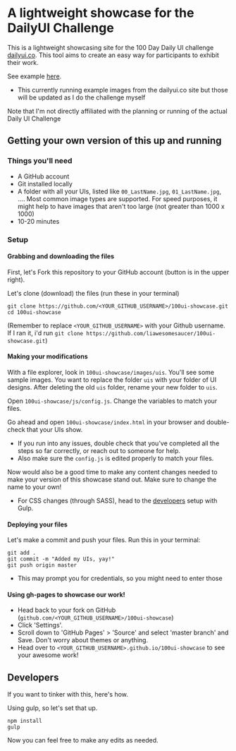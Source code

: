 # A lightweight showcase for the DailyUI Challenge

This is a lightweight showcasing site for the 100 Day Daily UI challenge [dailyui.co](www.dailyui.co). This tool aims to create an easy way for participants to exhibit their work.

See example [here](http://liawesomesaucer.github.io/100ui-showcase).
* This currently running example images from the dailyui.co site but those will be updated as I do the challenge myself

Note that I'm not directly affiliated with the planning or running of the actual Daily UI Challenge

## Getting your own version of this up and running

### Things you'll need
* A GitHub account
* Git installed locally
* A folder with all your UIs, listed like `00_LastName.jpg`, `01_LastName.jpg`, .... Most common image types are supported. For speed purposes, it might help to have images that aren't too large (not greater than 1000 x 1000)
* 10-20 minutes

### Setup

#### Grabbing and downloading the files
First, let's Fork this repository to your GitHub account (button is in the upper right).

Let's clone (download) the files (run these in your terminal)
```
git clone https://github.com/<YOUR_GITHUB_USERNAME>/100ui-showcase.git
cd 100ui-showcase
```
(Remember to replace `<YOUR_GITHUB_USERNAME>` with your Github username. If I ran it, i'd run `git clone https://github.com/liawesomesaucer/100ui-showcase.git`)

#### Making your modifications
With a file explorer, look in `100ui-showcase/images/uis`. You'll see some sample images. You want to replace the folder `uis` with your folder of UI designs. After deleting the old `uis` folder, rename your new folder to `uis`.

Open `100ui-showcase/js/config.js`. Change the variables to match your files.

Go ahead and open `100ui-showcase/index.html` in your browser and double-check that your UIs show.

* If you run into any issues, double check that you've completed all the steps so far correctly, or reach out to someone for help.
* Also make sure the `config.js` is edited properly to match your files.

Now would also be a good time to make any content changes needed to make your version of this showcase stand out. Make sure to change the name to your own!
* For CSS changes (through SASS), head to the [developers](#developers) setup with Gulp.

#### Deploying your files
Let's make a commit and push your files. Run this in your terminal:
```
git add .
git commit -m "Added my UIs, yay!"
git push origin master
```
* This may prompt you for credentials, so you might need to enter those

#### Using gh-pages to showcase our work!
* Head back to your fork on GitHub (`github.com/<YOUR_GITHUB_USERNAME>/100ui-showcase`)
* Click 'Settings'.
* Scroll down to 'GitHub Pages' > 'Source' and select 'master branch' and Save. Don't worry about themes or anything.
* Head over to `<YOUR_GITHUB_USERNAME>.github.io/100ui-showcase` to see your awesome work!

## Developers
If you want to tinker with this, here's how.

Using gulp, so let's set that up.

```
npm install
gulp
```
Now you can feel free to make any edits as needed.
